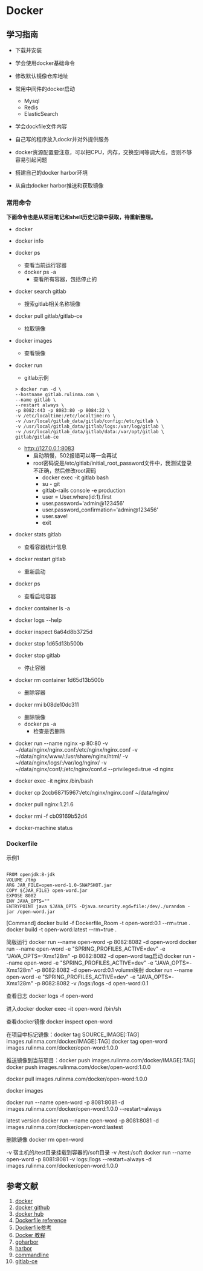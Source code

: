 # Docker

## 学习指南

* 下载并安装
* 学会使用docker基础命令
* 修改默认镜像仓库地址
* 常用中间件的docker启动
  * Mysql
  * Redis
  * ElasticSearch
* 学会dockfile文件内容
* 自己写的程序放入dockr并对外提供服务

* docker资源配置要注意，可以把CPU，内存，交换空间等调大点，否则不够容易引起问题

* 搭建自己的docker harbor环境
* 从自由docker harbor推送和获取镜像

### 常用命令

**下面命令也是从项目笔记和shell历史记录中获取，待重新整理。**

* docker
* docker info
* docker ps
  * 查看当前运行容器
  * docker ps -a
    * 查看所有容器，包括停止的
* docker search gitlab
  * 搜索gitlab相关名称镜像
* docker pull gitlab/gitlab-ce
  * 拉取镜像
* docker images
  * 查看镜像
* docker run
  * gitlab示例

  ``` shell
  > docker run -d \
  --hostname gitlab.rulinma.com \
  --name gitlab \
  --restart always \
  -p 8082:443 -p 8083:80 -p 8084:22 \
  -v /etc/localtime:/etc/localtime:ro \
  -v /usr/local/gitlab_data/gitlab/config:/etc/gitlab \
  -v /usr/local/gitlab_data/gitlab/logs:/var/log/gitlab \
  -v /usr/local/gitlab_data/gitlab/data:/var/opt/gitlab \
  gitlab/gitlab-ce
  ```

  * <http://127.0.0.1:8083>
    * 启动稍慢，502报错可以等一会再试
    * root密码说是/etc/gitlab/initial_root_password文件中，我测试登录不正确，然后修改root密码
      * docker exec -it gitlab bash
      * su - git
      * gitlab-rails console -e production
      * user = User.where(id:1).first
      * user.password='admin@123456'
      * user.password_confirmation='admin@123456'
      * user.save!
      * exit
* docker stats gitlab
  * 查看容器统计信息
* docker restart gitlab
  * 重新启动
* docker ps
  * 查看启动容器
* docker container ls -a
* docker logs --help
* docker inspect 6a64d8b3725d
* docker stop 1d65d13b500b
* docker stop gitlab
  * 停止容器
* docker rm container 1d65d13b500b
  * 删除容器
* docker rmi b08de10dc311
  * 删除镜像
  * docker ps -a
    * 检查是否删除
* docker run --name nginx -p 80:80 -v ~/data/nginx/nginx.conf:/etc/nginx/nginx.conf -v ~/data/nginx/www/:/usr/share/nginx/html/ -v ~/data/nginx/logs/:/var/log/nginx/ -v ~/data/nginx/conf/:/etc/nginx/conf.d --privileged=true -d nginx
* docker exec -it nginx /bin/bash
* docker cp 2ccb68715967:/etc/nginx/nginx.conf ~/data/nginx/
* docker pull nginx:1.21.6
* docker rmi -f cb09169b52d4
* docker-machine status

### Dockerfile

示例1

``` text

FROM openjdk:8-jdk
VOLUME /tmp
ARG JAR_FILE=open-word-1.0-SNAPSHOT.jar
COPY ${JAR_FILE} open-word.jar
EXPOSE 8082
ENV JAVA_OPTS=""
ENTRYPOINT java $JAVA_OPTS -Djava.security.egd=file:/dev/./urandom -jar /open-word.jar

```

[Command]
docker build -f Dockerfile_Room  -t open-word:0.1 --rm=true .
docker build -t open-word:latest --rm=true .

简版运行
docker run --name open-word -p 8082:8082 -d open-word
docker run --name open-word -e "SPRING_PROFILES_ACTIVE=dev" -e "JAVA_OPTS=-Xmx128m" -p 8082:8082 -d open-word
tag启动
docker run --name open-word -e "SPRING_PROFILES_ACTIVE=dev" -e "JAVA_OPTS=-Xmx128m" -p 8082:8082 -d open-word:0.1
volumn映射
docker run --name open-word -e "SPRING_PROFILES_ACTIVE=dev" -e "JAVA_OPTS=-Xmx128m" -p 8082:8082  -v /logs:/logs -d open-word:0.1

查看日志
docker logs -f open-word

进入docker
docker exec -it open-word /bin/sh

查看docker镜像
docker inspect open-word

在项目中标记镜像：docker tag SOURCE_IMAGE[:TAG] images.rulinma.com/docker/IMAGE[:TAG]
docker tag open-word images.rulinma.com/docker/open-word:1.0.0

推送镜像到当前项目：docker push images.rulinma.com/docker/IMAGE[:TAG]
docker push images.rulinma.com/docker/open-word:1.0.0

docker pull images.rulinma.com/docker/open-word:1.0.0

docker images

docker run --name open-word -p 8081:8081 -d images.rulinma.com/docker/open-word:1.0.0 --restart=always

latest version
docker run --name open-word -p 8081:8081 -d images.rulinma.com/docker/open-word:lastest

删除镜像
docker rm open-word

-v 宿主机的/test目录挂载到容器的/soft目录 -v /test:/soft
docker run --name open-word -p 8081:8081 -v logs:/logs --restart=always -d images.rulinma.com/docker/open-word:1.0.0

## 参考文献

1. [docker](https://www.docker.com)
2. [docker github](https://github.com/docker)
3. [docker hub](https://hub.docker.com)
4. [Dockerfile reference](https://docs.docker.com/engine/reference/builder)
5. [Dockerfile参考](https://dockerdocs.cn/engine/reference/builder/)
6. [Docker 教程](https://www.runoob.com/docker/docker-tutorial.html)
7. [goharbor](https://goharbor.io)
8. [harbor](https://github.com/goharbor/harbor)
9. [commandline](https://docs.docker.com/engine/reference/commandline/docker)
10. [gitlab-ce](https://hub.docker.com/r/gitlab/gitlab-ce)
